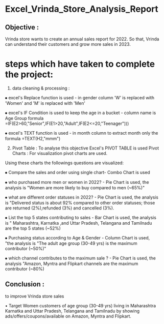 # Excel_Vrinda_Store_Analysis_Report
## Objective : 
Vrinda store wants to create an annual sales report for 2022. So that, Vrinda can understand their customers and grow more sales in 2023.

# steps which have taken to complete the project:

1) data cleaning & processing :

⦁	 excel's Replace function is used - in gender column 'W' is replaced with 'Women' and 'M' is replaced with 'Men'

⦁	 excel's IF Condition is used to keep the age in a bucket - column name is Age Group formula =IF(E2>60,"Senior",IF(E1>20,"Adult",IF(E2<=20,"Teenager")))

⦁	 excel's TEXT function is used - in month column to extract month only the formula =TEXT(H2,"mmm")

2) Pivot Table : To analyse this objective Excel's PIVOT TABLE is used 
   Pivot Charts : For visualization pivot charts are used. 
 
Using these charts the followings questions are visualized:

⦁	  Compare the sales and order using single chart- Combo Chart is used 

⦁	 who purchased more men or women in 2022? - Pie Chart is used, the analysis is "Women are more likely to buy compared to men (~65%)"

⦁	 what are different order statuses in 2022? - Pie Chart is used, the analysis is "Delivered status is about 92% compared to other order statuses; those are returned (2%),refunded (3%) and cancelled (3%).

⦁	 List the top 5 states contributing to sales - Bar Chart is used, the analysis is " Maharashtra, Karnatka ,and Uttar Pradesh, Telangana and Tamilnadu are the top 5 states (~52%)

⦁	Purchasing status according to Age & Gender - Column Chart is used, "the analysis is "The adult age group (30-49 yrs) is the maximum contributor (~50%)"

⦁	 which channel contributes to the maximum sale ? - Pie Chart is used, the analysis "Amazon, Myntra and Flipkart channels are the maximum contributor (~80%)


## Conclusion :  
to improve Vrinda store sales

• Target Women customers of age group (30-49 yrs) living in Maharashtra Karnatka and Uttar Pradesh, Telangana and Tamilnadu by showing ads/offers/coupons/available on Amazon, Myntra and Flipkart.





